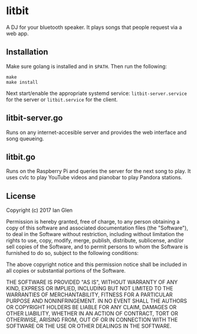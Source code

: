 # litbit

A DJ for your bluetooth speaker. It plays songs that people request via a web app.

## Installation

Make sure golang is installed and in `$PATH`. Then run the following:

```
make
make install
```

Next start/enable the appropriate systemd service: `litbit-server.service` for the server or `litbit.service` for the client.

## litbit-server.go
Runs on any internet-accesible server and provides the web interface and song queueing.

## litbit.go
Runs on the Raspberry Pi and queries the server for the next song to play. It uses cvlc to play YouTube videos and pianobar to play Pandora stations.

## License

Copyright (c) 2017 Ian Glen

Permission is hereby granted, free of charge, to any person obtaining a copy of this software and associated documentation files (the "Software"), to deal in the Software without restriction, including without limitation the rights to use, copy, modify, merge, publish, distribute, sublicense, and/or sell copies of the Software, and to permit persons to whom the Software is furnished to do so, subject to the following conditions:

The above copyright notice and this permission notice shall be included in all copies or substantial portions of the Software.

THE SOFTWARE IS PROVIDED "AS IS", WITHOUT WARRANTY OF ANY KIND, EXPRESS OR IMPLIED, INCLUDING BUT NOT LIMITED TO THE WARRANTIES OF MERCHANTABILITY, FITNESS FOR A PARTICULAR PURPOSE AND NONINFRINGEMENT. IN NO EVENT SHALL THE AUTHORS OR COPYRIGHT HOLDERS BE LIABLE FOR ANY CLAIM, DAMAGES OR OTHER LIABILITY, WHETHER IN AN ACTION OF CONTRACT, TORT OR OTHERWISE, ARISING FROM, OUT OF OR IN CONNECTION WITH THE SOFTWARE OR THE USE OR OTHER DEALINGS IN THE SOFTWARE.

